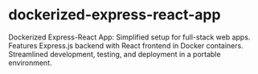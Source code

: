 # dockerized-express-react-app
Dockerized Express-React App: Simplified setup for full-stack web apps. Features Express.js backend with React frontend in Docker containers. Streamlined development, testing, and deployment in a portable environment.
